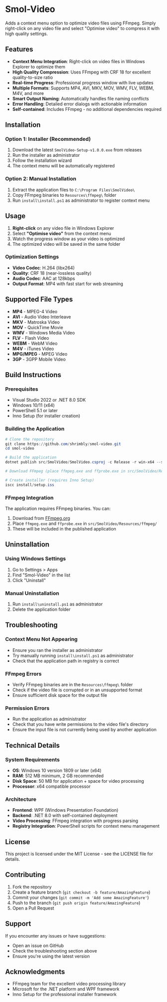# Smol-Video

Adds a context menu option to optimize video files using FFmpeg. Simply right-click on any video file and select "Optimise video" to compress it with high quality settings.

## Features

- **Context Menu Integration**: Right-click on video files in Windows Explorer to optimize them
- **High Quality Compression**: Uses FFmpeg with CRF 18 for excellent quality-to-size ratio
- **Real-time Progress**: Professional progress window with live updates
- **Multiple Formats**: Supports MP4, AVI, MKV, MOV, WMV, FLV, WEBM, M4V, and more
- **Smart Output Naming**: Automatically handles file naming conflicts
- **Error Handling**: Detailed error dialogs with actionable information
- **Self-contained**: Includes FFmpeg - no additional dependencies required

## Installation

### Option 1: Installer (Recommended)
1. Download the latest `SmolVideo-Setup-v1.0.0.exe` from releases
2. Run the installer as administrator
3. Follow the installation wizard
4. The context menu will be automatically registered

### Option 2: Manual Installation
1. Extract the application files to `C:\Program Files\SmolVideo\`
2. Copy FFmpeg binaries to `Resources\ffmpeg\` folder
3. Run `install\install.ps1` as administrator to register context menu

## Usage

1. **Right-click** on any video file in Windows Explorer
2. Select **"Optimise video"** from the context menu
3. Watch the progress window as your video is optimized
4. The optimized video will be saved in the same folder

### Optimization Settings

- **Video Codec**: H.264 (libx264)
- **Quality**: CRF 18 (near-lossless quality)
- **Audio Codec**: AAC at 128kbps
- **Output Format**: MP4 with fast start for web streaming

## Supported File Types

- **MP4** - MPEG-4 Video
- **AVI** - Audio Video Interleave
- **MKV** - Matroska Video
- **MOV** - QuickTime Movie
- **WMV** - Windows Media Video
- **FLV** - Flash Video
- **WEBM** - WebM Video
- **M4V** - iTunes Video
- **MPG/MPEG** - MPEG Video
- **3GP** - 3GPP Mobile Video

## Build Instructions

### Prerequisites
- Visual Studio 2022 or .NET 8.0 SDK
- Windows 10/11 (x64)
- PowerShell 5.1 or later
- Inno Setup (for installer creation)

### Building the Application
```powershell
# Clone the repository
git clone https://github.com/shrimbly/smol-video.git
cd smol-video

# Build the application
dotnet publish src/SmolVideo/SmolVideo.csproj -c Release -r win-x64 --self-contained true

# Download FFmpeg (place ffmpeg.exe and ffprobe.exe in src/SmolVideo/Resources/ffmpeg/)

# Create installer (requires Inno Setup)
iscc install/setup.iss
```

### FFmpeg Integration
The application requires FFmpeg binaries. You can:
1. Download from [FFmpeg.org](https://ffmpeg.org/download.html)
2. Place `ffmpeg.exe` and `ffprobe.exe` in `src/SmolVideo/Resources/ffmpeg/`
3. These will be included in the published application

## Uninstallation

### Using Windows Settings
1. Go to Settings > Apps
2. Find "Smol-Video" in the list
3. Click "Uninstall"

### Manual Uninstallation
1. Run `install\uninstall.ps1` as administrator
2. Delete the application folder

## Troubleshooting

### Context Menu Not Appearing
- Ensure you ran the installer as administrator
- Try manually running `install\install.ps1` as administrator
- Check that the application path in registry is correct

### FFmpeg Errors
- Verify FFmpeg binaries are in the `Resources\ffmpeg\` folder
- Check if the video file is corrupted or in an unsupported format
- Ensure sufficient disk space for the output file

### Permission Errors
- Run the application as administrator
- Check that you have write permissions to the video file's directory
- Ensure the input file is not currently being used by another application

## Technical Details

### System Requirements
- **OS**: Windows 10 version 1809 or later (x64)
- **RAM**: 512 MB minimum, 2 GB recommended
- **Disk Space**: 50 MB for application + space for video processing
- **Processor**: x64 compatible processor

### Architecture
- **Frontend**: WPF (Windows Presentation Foundation)
- **Backend**: .NET 8.0 with self-contained deployment
- **Video Processing**: FFmpeg integration with progress parsing
- **Registry Integration**: PowerShell scripts for context menu management

## License

This project is licensed under the MIT License - see the LICENSE file for details.

## Contributing

1. Fork the repository
2. Create a feature branch (`git checkout -b feature/AmazingFeature`)
3. Commit your changes (`git commit -m 'Add some AmazingFeature'`)
4. Push to the branch (`git push origin feature/AmazingFeature`)
5. Open a Pull Request

## Support

If you encounter any issues or have suggestions:
- Open an issue on GitHub
- Check the troubleshooting section above
- Ensure you're using the latest version

## Acknowledgments

- FFmpeg team for the excellent video processing library
- Microsoft for the .NET platform and WPF framework
- Inno Setup for the professional installer framework 
